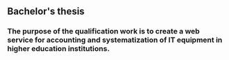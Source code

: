## Bachelor's thesis

### The purpose of the qualification work is to create a web service for accounting and systematization of IT equipment in higher education institutions.
